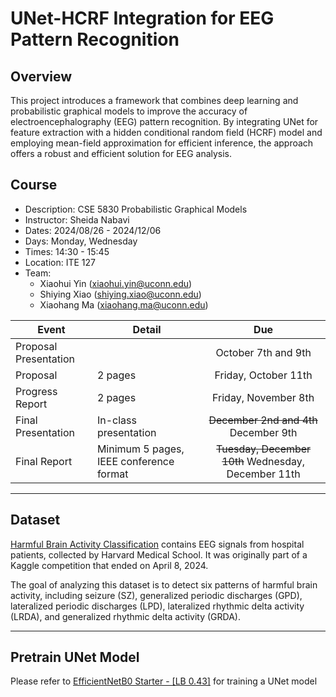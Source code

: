 # UNet-HCRF Integration for EEG Pattern Recognition

## Overview

This project introduces a framework that combines deep learning and
probabilistic graphical models to improve the accuracy of electroencephalography
(EEG) pattern recognition. By integrating UNet for feature extraction with a
hidden conditional random field (HCRF) model and employing mean-field
approximation for efficient inference, the approach offers a robust and
efficient solution for EEG analysis.

## Course

+ Description: CSE 5830 Probabilistic Graphical Models
+ Instructor: Sheida Nabavi
+ Dates: 2024/08/26 - 2024/12/06
+ Days: Monday, Wednesday
+ Times: 14:30 - 15:45
+ Location: ITE 127
+ Team:
  - Xiaohui Yin (xiaohui.yin@uconn.edu)
  - Shiying Xiao (shiying.xiao@uconn.edu)
  - Xiaohang Ma (xiaohang.ma@uconn.edu)

| Event                 | Detail                                  |          Due                                        |
|-----------------------|-----------------------------------------|:---------------------------------------------------:|
| Proposal Presentation |                                         | October 7th and 9th                                 |
| Proposal              | 2 pages                                 | Friday, October 11th                                |
| Progress Report       | 2 pages                                 | Friday, November 8th                                |
| Final Presentation    | In-class presentation                   | ~~December 2nd and 4th~~ December 9th               |
| Final Report          | Minimum 5 pages, IEEE conference format | ~~Tuesday, December 10th~~ Wednesday, December 11th |

---

## Dataset

[Harmful Brain Activity Classification](https://www.kaggle.com/competitions/hms-harmful-brain-activity-classification)
contains EEG signals from hospital patients, collected by Harvard Medical School.
It was originally part of a Kaggle competition that ended on April 8, 2024.

The goal of analyzing this dataset is to detect six patterns of harmful brain
activity, including seizure (SZ), generalized periodic discharges (GPD),
lateralized periodic discharges (LPD), lateralized rhythmic delta activity
(LRDA), and generalized rhythmic delta activity (GRDA).

---

## Pretrain UNet Model

Please refer to [EfficientNetB0 Starter - [LB 0.43]](https://www.kaggle.com/code/cdeotte/efficientnetb0-starter-lb-0-43#Train-Scheduler)
for training a UNet model 

